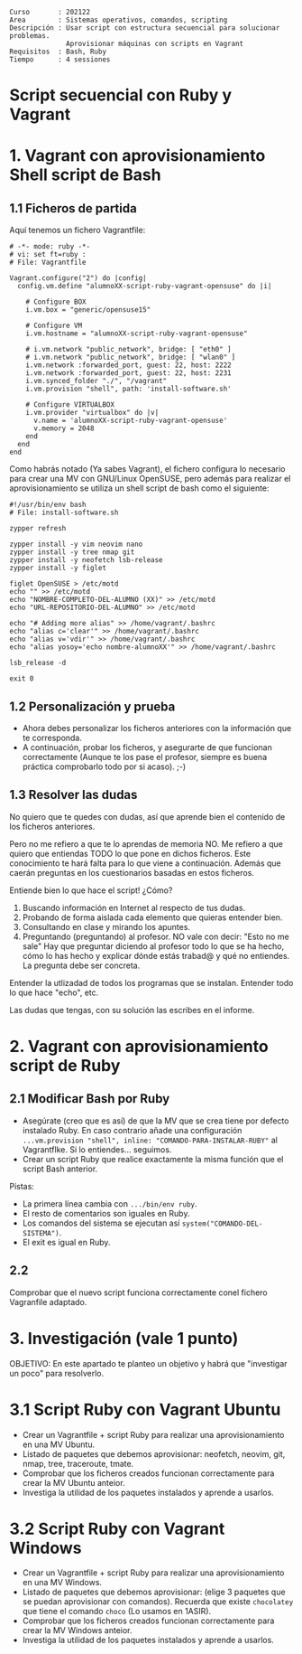
```
Curso       : 202122
Area        : Sistemas operativos, comandos, scripting
Descripción : Usar script con estructura secuencial para solucionar problemas.
              Aprovisionar máquinas con scripts en Vagrant
Requisitos  : Bash, Ruby
Tiempo      : 4 sessiones
```

# Script secuencial con Ruby y Vagrant

# 1. Vagrant con aprovisionamiento Shell script de Bash

## 1.1 Ficheros de partida

Aquí tenemos un fichero Vagrantfile:

```
# -*- mode: ruby -*-
# vi: set ft=ruby :
# File: Vagrantfile

Vagrant.configure("2") do |config|
  config.vm.define "alumnoXX-script-ruby-vagrant-opensuse" do |i|

    # Configure BOX
    i.vm.box = "generic/opensuse15"

    # Configure VM
    i.vm.hostname = "alumnoXX-script-ruby-vagrant-opensuse"

    # i.vm.network "public_network", bridge: [ "eth0" ]
    # i.vm.network "public_network", bridge: [ "wlan0" ]
    i.vm.network :forwarded_port, guest: 22, host: 2222
    i.vm.network :forwarded_port, guest: 22, host: 2231
    i.vm.synced_folder "./", "/vagrant"
    i.vm.provision "shell", path: 'install-software.sh'

    # Configure VIRTUALBOX
    i.vm.provider "virtualbox" do |v|
      v.name = 'alumnoXX-script-ruby-vagrant-opensuse'
      v.memory = 2048
    end
  end
end
```

Como habrás notado (Ya sabes Vagrant), el fichero configura lo necesario para crear una MV con GNU/Linux OpenSUSE, pero además para realizar el aprovisionamiento se utiliza un shell script de bash como el siguiente:

```
#!/usr/bin/env bash
# File: install-software.sh

zypper refresh

zypper install -y vim neovim nano
zypper install -y tree nmap git
zypper install -y neofetch lsb-release
zypper install -y figlet

figlet OpenSUSE > /etc/motd
echo "" >> /etc/motd
echo "NOMBRE-COMPLETO-DEL-ALUMNO (XX)" >> /etc/motd
echo "URL-REPOSITORIO-DEL-ALUMNO" >> /etc/motd

echo "# Adding more alias" >> /home/vagrant/.bashrc
echo "alias c='clear'" >> /home/vagrant/.bashrc
echo "alias v='vdir'" >> /home/vagrant/.bashrc
echo "alias yosoy='echo nombre-alumnoXX'" >> /home/vagrant/.bashrc

lsb_release -d

exit 0
```

## 1.2 Personalización y prueba

* Ahora debes personalizar los ficheros anteriores con la información que te corresponda.
* A continuación, probar los ficheros, y asegurarte de que funcionan correctamente (Aunque te los pase el profesor, siempre es buena práctica comprobarlo todo por si acaso). ;-)

## 1.3 Resolver las dudas

No quiero que te quedes con dudas, así que aprende bien el contenido de los ficheros anteriores.

Pero no me refiero a que te lo aprendas de memoria NO. Me refiero a que quiero que entiendas TODO lo que pone en dichos ficheros. Este conocimiento te hará falta para lo que viene a continuación. Además que caerán preguntas en los cuestionarios basadas en estos ficheros.

Entiende bien lo que hace el script! ¿Cómo?
1. Buscando información en Internet al respecto de tus dudas.
2. Probando de forma aislada cada elemento que quieras entender bien.
3. Consultando en clase y mirando los apuntes.
4. Preguntando (preguntando) al profesor. NO vale con decir: "Esto no me sale" Hay que preguntar diciendo al profesor todo lo que se ha hecho, cómo lo has hecho y explicar dónde estás trabad@ y qué no entiendes. La pregunta debe ser concreta.

Entender la utlizadad de todos los programas que se instalan. Entender todo lo que hace "echo", etc.

Las dudas que tengas, con su solución las escribes en el informe.

# 2. Vagrant con aprovisionamiento script de Ruby

## 2.1 Modificar Bash por Ruby

* Asegúrate (creo que es así) de que la MV que se crea tiene por defecto instalado Ruby. En caso contrario añade una configuración `...vm.provision "shell", inline: "COMANDO-PARA-INSTALAR-RUBY"` al Vagrantflke. Si lo entiendes... seguimos.
* Crear un script Ruby que realice exactamente la misma función que el script Bash anterior.

Pistas:
* La primera línea cambia con `.../bin/env ruby`.
* El resto de comentarios son iguales en Ruby.
* Los comandos del sistema se ejecutan así `system("COMANDO-DEL-SISTEMA")`.
* El exit es igual en Ruby.

## 2.2

Comprobar que el nuevo script funciona correctamente conel fichero Vagranfile adaptado.

# 3. Investigación (vale 1 punto)

OBJETIVO: En este apartado te planteo un objetivo y habrá que "investigar un poco" para resolverlo.

# 3.1 Script Ruby con Vagrant Ubuntu

* Crear un Vagrantfile + script Ruby para realizar una aprovisionamiento en una MV Ubuntu.
* Listado de paquetes que debemos aprovisionar: neofetch, neovim, git, nmap, tree, traceroute, tmate.
* Comprobar que los ficheros creados funcionan correctamente para crear la MV Ubuntu anteior.
* Investiga la utilidad de los paquetes instalados y aprende a usarlos.

# 3.2 Script Ruby con Vagrant Windows

* Crear un Vagrantfile + script Ruby para realizar una aprovisionamiento en una MV Windows.
* Listado de paquetes que debemos aprovisionar: (elige 3 paquetes que se puedan aprovisionar con comandos). Recuerda que existe `chocolatey` que tiene el comando `choco` (Lo usamos en 1ASIR).
* Comprobar que los ficheros creados funcionan correctamente para crear la MV Windows anteior.
* Investiga la utilidad de los paquetes instalados y aprende a usarlos.
